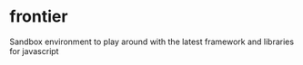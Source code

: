 # frontier
Sandbox environment to play around with the latest framework and libraries for javascript
